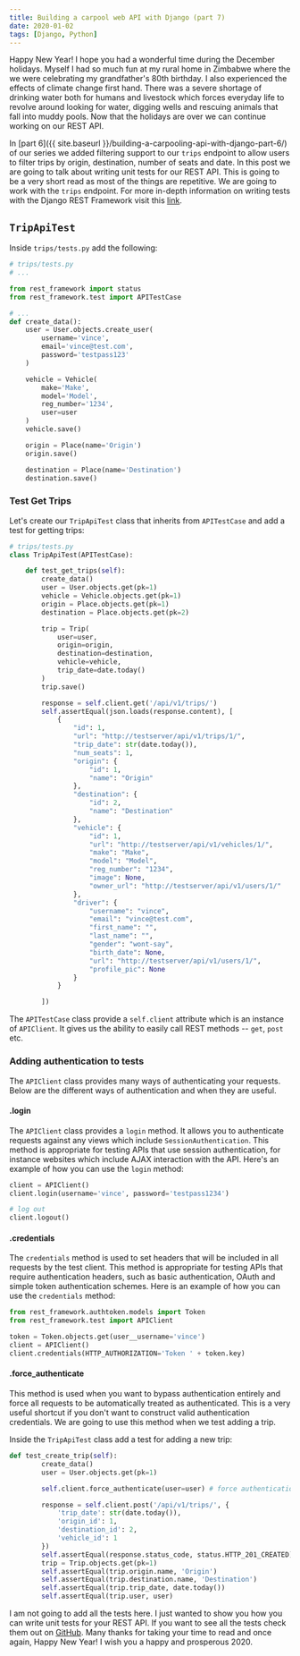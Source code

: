 ```yaml
---
title: Building a carpool web API with Django (part 7)
date: 2020-01-02
tags: [Django, Python]
---
```


Happy New Year! I hope you had a wonderful time during the December holidays. Myself I had so much fun at my rural home in Zimbabwe where the we were celebrating my grandfather's 80th birthday. I also experienced the effects of climate change first hand. There was a severe shortage of drinking water both for humans and livestock which forces everyday life to revolve around looking for water, digging wells and rescuing animals that fall into muddy pools. Now that the holidays are over we can continue working on our REST API. 

In [part 6]({{ site.baseurl }}/building-a-carpooling-api-with-django-part-6/) of our series we added filtering support to our `trips` endpoint to allow users to filter trips by origin, destination, number of seats and date. In this post we are going to talk about writing unit tests for our REST API. This is going to be a very short read as most of the things are repetitive. We are going to work with the `trips` endpoint. For more in-depth information on writing tests with the Django REST Framework visit this [link](https://www.django-rest-framework.org/api-guide/testing/).

## `TripApiTest`
Inside `trips/tests.py` add the following:
```python
# trips/tests.py
# ...

from rest_framework import status
from rest_framework.test import APITestCase

# ...
def create_data():
    user = User.objects.create_user(
        username='vince',
        email='vince@test.com',
        password='testpass123'
    )

    vehicle = Vehicle(
        make='Make',
        model='Model',
        reg_number='1234',
        user=user
    )
    vehicle.save()

    origin = Place(name='Origin')
    origin.save()

    destination = Place(name='Destination')
    destination.save()
```
### Test Get Trips
Let's create our `TripApiTest` class that inherits from `APITestCase` and add a test for getting trips:

```python
# trips/tests.py
class TripApiTest(APITestCase):

    def test_get_trips(self):
        create_data()
        user = User.objects.get(pk=1)
        vehicle = Vehicle.objects.get(pk=1)
        origin = Place.objects.get(pk=1)
        destination = Place.objects.get(pk=2)

        trip = Trip(
            user=user,
            origin=origin,
            destination=destination,
            vehicle=vehicle,
            trip_date=date.today()
        )
        trip.save()

        response = self.client.get('/api/v1/trips/')
        self.assertEqual(json.loads(response.content), [
            {
                "id": 1,
                "url": "http://testserver/api/v1/trips/1/",
                "trip_date": str(date.today()),
                "num_seats": 1,
                "origin": {
                    "id": 1,
                    "name": "Origin"
                },
                "destination": {
                    "id": 2,
                    "name": "Destination"
                },
                "vehicle": {
                    "id": 1,
                    "url": "http://testserver/api/v1/vehicles/1/",
                    "make": "Make",
                    "model": "Model",
                    "reg_number": "1234",
                    "image": None,
                    "owner_url": "http://testserver/api/v1/users/1/"
                },
                "driver": {
                    "username": "vince",
                    "email": "vince@test.com",
                    "first_name": "",
                    "last_name": "",
                    "gender": "wont-say",
                    "birth_date": None,
                    "url": "http://testserver/api/v1/users/1/",
                    "profile_pic": None
                }
            }

        ])
```
The `APITestCase` class provide a `self.client` attribute which is an instance of `APIClient`. It gives us the ability to easily call REST methods -- `get`, `post` etc. 

### Adding authentication to tests
The `APIClient` class provides many ways of authenticating your requests. Below are the different ways of authentication and when they are useful.

#### .login
The `APIClient` class provides a `login` method. It allows you to authenticate requests against any views which include `SessionAuthentication`. This method is appropriate for testing APIs that use session authentication, for instance websites which include AJAX interaction with the API. Here's an example of how you can use the `login` method:
```python
client = APIClient()
client.login(username='vince', password='testpass1234')

# log out
client.logout()
```

#### .credentials
The `credentials` method is used to set headers that will be included in all requests by the test client. This method is appropriate for testing APIs that require authentication headers, such as basic authentication, OAuth and simple token authentication schemes. Here is an example of how you can use the `credentials` method:
```python
from rest_framework.authtoken.models import Token
from rest_framework.test import APIClient

token = Token.objects.get(user__username='vince')
client = APIClient()
client.credentials(HTTP_AUTHORIZATION='Token ' + token.key)
```

#### .force_authenticate
This method is used when you want to bypass authentication entirely and force all requests to be automatically treated as authenticated. This is a very useful shortcut if you don't want to construct valid authentication credentials. We are going to use this method when we test adding a trip.

Inside the `TripApiTest` class add a test for adding a new trip:

```python
def test_create_trip(self):
        create_data()
        user = User.objects.get(pk=1)

        self.client.force_authenticate(user=user) # force authentication

        response = self.client.post('/api/v1/trips/', {
            'trip_date': str(date.today()),
            'origin_id': 1,
            'destination_id': 2,
            'vehicle_id': 1
        })
        self.assertEqual(response.status_code, status.HTTP_201_CREATED)
        trip = Trip.objects.get(pk=1)
        self.assertEqual(trip.origin.name, 'Origin')
        self.assertEqual(trip.destination.name, 'Destination')
        self.assertEqual(trip.trip_date, date.today())
        self.assertEqual(trip.user, user)
```
I am not going to add all the tests here. I just wanted to show you how you can write unit tests for your REST API. If you want to see all the tests check them out on [GitHub](https://github.com/vince-nyanga/KaPool). Many thanks for taking your time to read and once again, Happy New Year! I wish you a happy and prosperous 2020.


